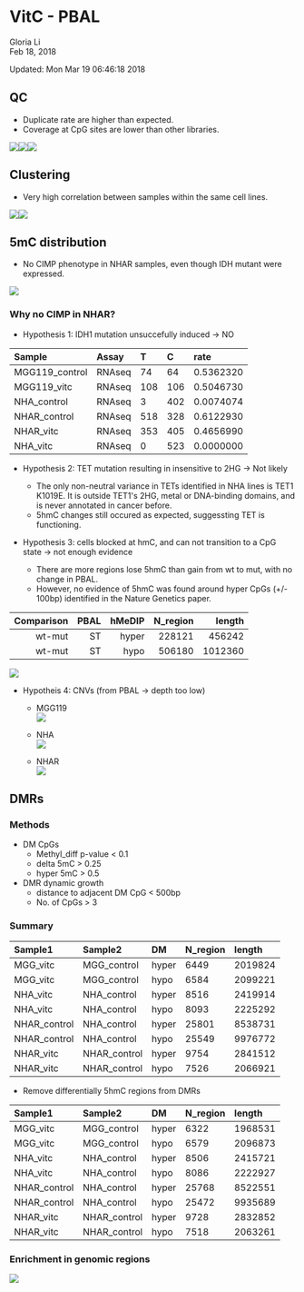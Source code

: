 # VitC - PBAL
Gloria Li  
Feb 18, 2018  

Updated: Mon Mar 19 06:46:18 2018



## QC
* Duplicate rate are higher than expected.      
* Coverage at CpG sites are lower than other libraries.     

![](PBAL_files/figure-html/QC-1.png)<!-- -->![](PBAL_files/figure-html/QC-2.png)<!-- -->![](PBAL_files/figure-html/QC-3.png)<!-- -->

## Clustering
* Very high correlation between samples within the same cell lines.    

![](PBAL_files/figure-html/cluster-1.png)<!-- -->![](PBAL_files/figure-html/cluster-2.png)<!-- -->

## 5mC distribution
* No CIMP phenotype in NHAR samples, even though IDH mutant were expressed.   

![](PBAL_files/figure-html/distribution-1.png)<!-- -->

### Why no CIMP in NHAR? 
* Hypothesis 1: IDH1 mutation unsuccefully induced -> NO     

<table>
 <thead>
  <tr>
   <th style="text-align:left;"> Sample </th>
   <th style="text-align:left;"> Assay </th>
   <th style="text-align:left;"> T </th>
   <th style="text-align:left;"> C </th>
   <th style="text-align:left;"> rate </th>
  </tr>
 </thead>
<tbody>
  <tr>
   <td style="text-align:left;"> MGG119_control </td>
   <td style="text-align:left;"> RNAseq </td>
   <td style="text-align:left;"> 74 </td>
   <td style="text-align:left;"> 64 </td>
   <td style="text-align:left;"> 0.5362320 </td>
  </tr>
  <tr>
   <td style="text-align:left;"> MGG119_vitc </td>
   <td style="text-align:left;"> RNAseq </td>
   <td style="text-align:left;"> 108 </td>
   <td style="text-align:left;"> 106 </td>
   <td style="text-align:left;"> 0.5046730 </td>
  </tr>
  <tr>
   <td style="text-align:left;"> NHA_control </td>
   <td style="text-align:left;"> RNAseq </td>
   <td style="text-align:left;"> 3 </td>
   <td style="text-align:left;"> 402 </td>
   <td style="text-align:left;"> 0.0074074 </td>
  </tr>
  <tr>
   <td style="text-align:left;"> NHAR_control </td>
   <td style="text-align:left;"> RNAseq </td>
   <td style="text-align:left;"> 518 </td>
   <td style="text-align:left;"> 328 </td>
   <td style="text-align:left;"> 0.6122930 </td>
  </tr>
  <tr>
   <td style="text-align:left;"> NHAR_vitc </td>
   <td style="text-align:left;"> RNAseq </td>
   <td style="text-align:left;"> 353 </td>
   <td style="text-align:left;"> 405 </td>
   <td style="text-align:left;"> 0.4656990 </td>
  </tr>
  <tr>
   <td style="text-align:left;"> NHA_vitc </td>
   <td style="text-align:left;"> RNAseq </td>
   <td style="text-align:left;"> 0 </td>
   <td style="text-align:left;"> 523 </td>
   <td style="text-align:left;"> 0.0000000 </td>
  </tr>
</tbody>
</table>

* Hypothesis 2: TET mutation resulting in insensitive to 2HG -> Not likely       
	+ The only non-neutral variance in TETs identified in NHA lines is TET1 K1019E. It is outside TET1's 2HG, metal or DNA-binding domains, and is never annotated in cancer before.        
	+ 5hmC changes still occured as expected, suggessting TET is functioning.      

* Hypothesis 3: cells blocked at hmC, and can not transition to a CpG state -> not enough evidence        
	+ There are more regions lose 5hmC than gain from wt to mut, with no change in PBAL.      
	+ However, no evidence of 5hmC was found around hyper CpGs (+/- 100bp) identified in the Nature Genetics paper.    

<table>
 <thead>
  <tr>
   <th style="text-align:right;"> Comparison </th>
   <th style="text-align:right;"> PBAL </th>
   <th style="text-align:right;"> hMeDIP </th>
   <th style="text-align:right;"> N_region </th>
   <th style="text-align:right;"> length </th>
  </tr>
 </thead>
<tbody>
  <tr>
   <td style="text-align:right;"> wt-mut </td>
   <td style="text-align:right;"> ST </td>
   <td style="text-align:right;"> hyper </td>
   <td style="text-align:right;"> 228121 </td>
   <td style="text-align:right;"> 456242 </td>
  </tr>
  <tr>
   <td style="text-align:right;"> wt-mut </td>
   <td style="text-align:right;"> ST </td>
   <td style="text-align:right;"> hypo </td>
   <td style="text-align:right;"> 506180 </td>
   <td style="text-align:right;"> 1012360 </td>
  </tr>
</tbody>
</table>

![](./PBAL_files/figure-html/DMR.wt-mut.hMeDIP.png)      

* Hypotheis 4: CNVs (from PBAL -> depth too low)     
	+ MGG119     
![](./PBAL_files/figure-html/MGG_control.6_lanes_dupsFlagged.bam_ratio.txt.png)   

	+ NHA       
![](./PBAL_files/figure-html/NHA_control.6_lanes_dupsFlagged.bam_ratio.txt.png)   

	+ NHAR      
![](./PBAL_files/figure-html/NHAR_control.6_lanes_dupsFlagged.bam_ratio.txt.png)   

## DMRs
### Methods
* DM CpGs      
	+ Methyl_diff p-value < 0.1       
	+ delta 5mC > 0.25       
	+ hyper 5mC > 0.5     
* DMR dynamic growth     
	+ distance to adjacent DM CpG < 500bp      
	+ No. of CpGs > 3       

### Summary

<table>
 <thead>
  <tr>
   <th style="text-align:left;"> Sample1 </th>
   <th style="text-align:left;"> Sample2 </th>
   <th style="text-align:left;"> DM </th>
   <th style="text-align:left;"> N_region </th>
   <th style="text-align:left;"> length </th>
  </tr>
 </thead>
<tbody>
  <tr>
   <td style="text-align:left;"> MGG_vitc </td>
   <td style="text-align:left;"> MGG_control </td>
   <td style="text-align:left;"> hyper </td>
   <td style="text-align:left;"> 6449 </td>
   <td style="text-align:left;"> 2019824 </td>
  </tr>
  <tr>
   <td style="text-align:left;"> MGG_vitc </td>
   <td style="text-align:left;"> MGG_control </td>
   <td style="text-align:left;"> hypo </td>
   <td style="text-align:left;"> 6584 </td>
   <td style="text-align:left;"> 2099221 </td>
  </tr>
  <tr>
   <td style="text-align:left;"> NHA_vitc </td>
   <td style="text-align:left;"> NHA_control </td>
   <td style="text-align:left;"> hyper </td>
   <td style="text-align:left;"> 8516 </td>
   <td style="text-align:left;"> 2419914 </td>
  </tr>
  <tr>
   <td style="text-align:left;"> NHA_vitc </td>
   <td style="text-align:left;"> NHA_control </td>
   <td style="text-align:left;"> hypo </td>
   <td style="text-align:left;"> 8093 </td>
   <td style="text-align:left;"> 2225292 </td>
  </tr>
  <tr>
   <td style="text-align:left;"> NHAR_control </td>
   <td style="text-align:left;"> NHA_control </td>
   <td style="text-align:left;"> hyper </td>
   <td style="text-align:left;"> 25801 </td>
   <td style="text-align:left;"> 8538731 </td>
  </tr>
  <tr>
   <td style="text-align:left;"> NHAR_control </td>
   <td style="text-align:left;"> NHA_control </td>
   <td style="text-align:left;"> hypo </td>
   <td style="text-align:left;"> 25549 </td>
   <td style="text-align:left;"> 9976772 </td>
  </tr>
  <tr>
   <td style="text-align:left;"> NHAR_vitc </td>
   <td style="text-align:left;"> NHAR_control </td>
   <td style="text-align:left;"> hyper </td>
   <td style="text-align:left;"> 9754 </td>
   <td style="text-align:left;"> 2841512 </td>
  </tr>
  <tr>
   <td style="text-align:left;"> NHAR_vitc </td>
   <td style="text-align:left;"> NHAR_control </td>
   <td style="text-align:left;"> hypo </td>
   <td style="text-align:left;"> 7526 </td>
   <td style="text-align:left;"> 2066921 </td>
  </tr>
</tbody>
</table>

* Remove differentially 5hmC regions from DMRs    

<table>
 <thead>
  <tr>
   <th style="text-align:left;"> Sample1 </th>
   <th style="text-align:left;"> Sample2 </th>
   <th style="text-align:left;"> DM </th>
   <th style="text-align:left;"> N_region </th>
   <th style="text-align:left;"> length </th>
  </tr>
 </thead>
<tbody>
  <tr>
   <td style="text-align:left;"> MGG_vitc </td>
   <td style="text-align:left;"> MGG_control </td>
   <td style="text-align:left;"> hyper </td>
   <td style="text-align:left;"> 6322 </td>
   <td style="text-align:left;"> 1968531 </td>
  </tr>
  <tr>
   <td style="text-align:left;"> MGG_vitc </td>
   <td style="text-align:left;"> MGG_control </td>
   <td style="text-align:left;"> hypo </td>
   <td style="text-align:left;"> 6579 </td>
   <td style="text-align:left;"> 2096873 </td>
  </tr>
  <tr>
   <td style="text-align:left;"> NHA_vitc </td>
   <td style="text-align:left;"> NHA_control </td>
   <td style="text-align:left;"> hyper </td>
   <td style="text-align:left;"> 8506 </td>
   <td style="text-align:left;"> 2415721 </td>
  </tr>
  <tr>
   <td style="text-align:left;"> NHA_vitc </td>
   <td style="text-align:left;"> NHA_control </td>
   <td style="text-align:left;"> hypo </td>
   <td style="text-align:left;"> 8086 </td>
   <td style="text-align:left;"> 2222927 </td>
  </tr>
  <tr>
   <td style="text-align:left;"> NHAR_control </td>
   <td style="text-align:left;"> NHA_control </td>
   <td style="text-align:left;"> hyper </td>
   <td style="text-align:left;"> 25768 </td>
   <td style="text-align:left;"> 8522551 </td>
  </tr>
  <tr>
   <td style="text-align:left;"> NHAR_control </td>
   <td style="text-align:left;"> NHA_control </td>
   <td style="text-align:left;"> hypo </td>
   <td style="text-align:left;"> 25472 </td>
   <td style="text-align:left;"> 9935689 </td>
  </tr>
  <tr>
   <td style="text-align:left;"> NHAR_vitc </td>
   <td style="text-align:left;"> NHAR_control </td>
   <td style="text-align:left;"> hyper </td>
   <td style="text-align:left;"> 9728 </td>
   <td style="text-align:left;"> 2832852 </td>
  </tr>
  <tr>
   <td style="text-align:left;"> NHAR_vitc </td>
   <td style="text-align:left;"> NHAR_control </td>
   <td style="text-align:left;"> hypo </td>
   <td style="text-align:left;"> 7518 </td>
   <td style="text-align:left;"> 2063261 </td>
  </tr>
</tbody>
</table>

### Enrichment in genomic regions 

![](PBAL_files/figure-html/genomeBreak-1.png)<!-- -->


